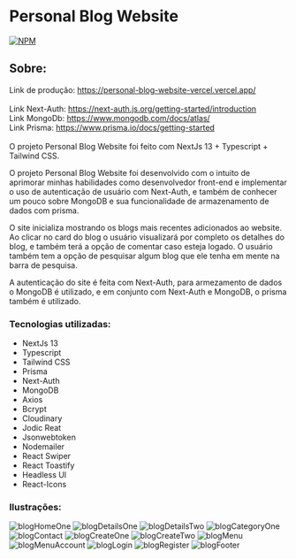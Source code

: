 # Personal Blog Website
[![NPM](https://img.shields.io/npm/l/react)](https://github.com/eduardomartins09/Personal_Blog_Website/blob/main/LICENSE) 

## Sobre: 
Link de produção: https://personal-blog-website-vercel.vercel.app/
<br />
<br />
Link Next-Auth: https://next-auth.js.org/getting-started/introduction
<br />
Link MongoDb: https://www.mongodb.com/docs/atlas/
<br />
Link Prisma: https://www.prisma.io/docs/getting-started
<br />
<br />
O projeto Personal Blog Website foi feito com NextJs 13 + Typescript + Tailwind CSS.

O projeto Personal Blog Website foi desenvolvido com o intuito de aprimorar minhas habilidades como desenvolvedor front-end e implementar o uso de autenticação de usuário com Next-Auth, e também de conhecer um pouco sobre MongoDB e sua funcionalidade de armazenamento de dados com prisma.

O site inicializa mostrando os blogs mais recentes adicionados ao website. Ao clicar no card do blog o usuário visualizará por completo os detalhes do blog, e também terá a opção de comentar caso esteja logado.  O usuário também tem a opção de pesquisar algum blog que ele tenha em mente na barra de pesquisa.

A autenticação do site é feita com Next-Auth, para armezamento de dados o MongoDB é utilizado, e em conjunto com Next-Auth e MongoDB, o prisma também é utilizado.


### Tecnologias utilizadas:
- NextJs 13
- Typescript
- Tailwind CSS
- Prisma
- Next-Auth
- MongoDB
- Axios
- Bcrypt
- Cloudinary
- Jodic Reat
- Jsonwebtoken
- Nodemailer
- React Swiper
- React Toastify
- Headless UI 
- React-Icons


### Ilustrações: 
![blogHomeOne](https://github.com/eduardomartins09/Personal_Blog_Website/assets/102693577/bdee9441-2e1e-4f3f-8e25-b2af57cc1b44)
![blogDetailsOne](https://github.com/eduardomartins09/Personal_Blog_Website/assets/102693577/b1b128a9-d1f9-4886-b91c-7582a03c22c1)
![blogDetailsTwo](https://github.com/eduardomartins09/Personal_Blog_Website/assets/102693577/703384af-011f-4954-b47b-40658a3687f3)
![blogCategoryOne](https://github.com/eduardomartins09/Personal_Blog_Website/assets/102693577/143a79c5-c4e0-4c89-b1e0-f6e58f9e7402)
![blogContact](https://github.com/eduardomartins09/Personal_Blog_Website/assets/102693577/940ca1dc-c5ba-44e2-81a3-5aa70b15fdf0)
![blogCreateOne](https://github.com/eduardomartins09/Personal_Blog_Website/assets/102693577/8c282098-154a-4d0f-855c-f290fa2fb560)
![blogCreateTwo](https://github.com/eduardomartins09/Personal_Blog_Website/assets/102693577/74a6cc4b-11d7-4ce6-9dc3-f8bb50c5fe3b)
![blogMenu](https://github.com/eduardomartins09/Personal_Blog_Website/assets/102693577/f4e24841-618b-4227-9485-7c495bfd09dc)
![blogMenuAccount](https://github.com/eduardomartins09/Personal_Blog_Website/assets/102693577/e989292e-0d94-4403-8962-32c0824a5445)
![blogLogin](https://github.com/eduardomartins09/Personal_Blog_Website/assets/102693577/6011a528-ad05-4def-9d82-095065395d9e)
![blogRegister](https://github.com/eduardomartins09/Personal_Blog_Website/assets/102693577/d6209691-41c8-44f8-b0e8-f881b35f0b4f)
![blogFooter](https://github.com/eduardomartins09/Personal_Blog_Website/assets/102693577/e732f93e-ac5a-42e6-9b70-c1b3dd493de1)
